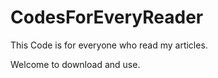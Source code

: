 # CodesForEveryReader
This Code is for everyone who read my articles.

Welcome to download and use.
